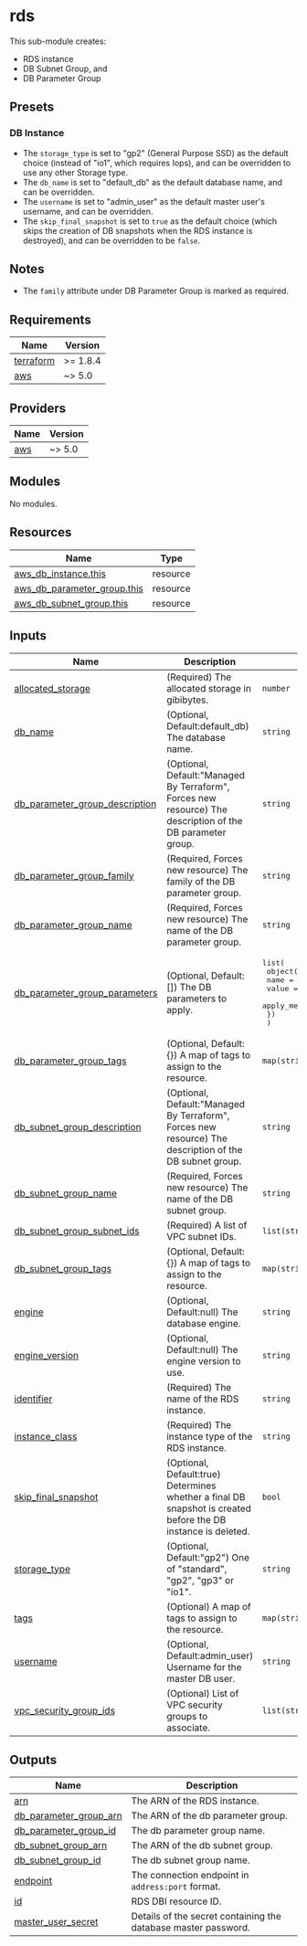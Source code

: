 <!-- BEGIN_TF_DOCS -->
# rds

This sub-module creates:
- RDS instance
- DB Subnet Group, and
- DB Parameter Group

## Presets

### DB Instance

- The `storage_type` is set to "gp2" (General Purpose SSD) as the default choice (instead of "io1", which requires Iops), and can be overridden to use any other Storage type.
- The `db_name` is set to "default\_db" as the default database name, and can be overridden.
- The `username` is set to "admin\_user" as the default master user's username, and can be overridden.
- The `skip_final_snapshot` is set to `true` as the default choice (which skips the creation of DB snapshots when the RDS instance is destroyed), and can be overridden to be `false`.

## Notes

- The `family` attribute under DB Parameter Group is marked as required.

## Requirements

| Name | Version |
|------|---------|
| <a name="requirement_terraform"></a> [terraform](#requirement\_terraform) | >= 1.8.4 |
| <a name="requirement_aws"></a> [aws](#requirement\_aws) | ~> 5.0 |

## Providers

| Name | Version |
|------|---------|
| <a name="provider_aws"></a> [aws](#provider\_aws) | ~> 5.0 |

## Modules

No modules.

## Resources

| Name | Type |
|------|------|
| [aws_db_instance.this](https://registry.terraform.io/providers/hashicorp/aws/latest/docs/resources/db_instance) | resource |
| [aws_db_parameter_group.this](https://registry.terraform.io/providers/hashicorp/aws/latest/docs/resources/db_parameter_group) | resource |
| [aws_db_subnet_group.this](https://registry.terraform.io/providers/hashicorp/aws/latest/docs/resources/db_subnet_group) | resource |

## Inputs

| Name | Description | Type | Default | Required |
|------|-------------|------|---------|:--------:|
| <a name="input_allocated_storage"></a> [allocated\_storage](#input\_allocated\_storage) | (Required) The allocated storage in gibibytes. | `number` | n/a | yes |
| <a name="input_db_name"></a> [db\_name](#input\_db\_name) | (Optional, Default:default\_db) The database name. | `string` | `"default_db"` | no |
| <a name="input_db_parameter_group_description"></a> [db\_parameter\_group\_description](#input\_db\_parameter\_group\_description) | (Optional, Default:"Managed By Terraform", Forces new resource) The description of the DB parameter group. | `string` | `"Managed By Terraform"` | no |
| <a name="input_db_parameter_group_family"></a> [db\_parameter\_group\_family](#input\_db\_parameter\_group\_family) | (Required, Forces new resource) The family of the DB parameter group. | `string` | n/a | yes |
| <a name="input_db_parameter_group_name"></a> [db\_parameter\_group\_name](#input\_db\_parameter\_group\_name) | (Required, Forces new resource) The name of the DB parameter group. | `string` | n/a | yes |
| <a name="input_db_parameter_group_parameters"></a> [db\_parameter\_group\_parameters](#input\_db\_parameter\_group\_parameters) | (Optional, Default:[]) The DB parameters to apply. | <pre>list(<br/>    object({<br/>      name         = string<br/>      value        = string<br/>      apply_method = optional(string)<br/>    })<br/>  )</pre> | `[]` | no |
| <a name="input_db_parameter_group_tags"></a> [db\_parameter\_group\_tags](#input\_db\_parameter\_group\_tags) | (Optional, Default:{}) A map of tags to assign to the resource. | `map(string)` | `{}` | no |
| <a name="input_db_subnet_group_description"></a> [db\_subnet\_group\_description](#input\_db\_subnet\_group\_description) | (Optional, Default:"Managed By Terraform", Forces new resource) The description of the DB subnet group. | `string` | `"Managed By Terraform"` | no |
| <a name="input_db_subnet_group_name"></a> [db\_subnet\_group\_name](#input\_db\_subnet\_group\_name) | (Required, Forces new resource) The name of the DB subnet group. | `string` | n/a | yes |
| <a name="input_db_subnet_group_subnet_ids"></a> [db\_subnet\_group\_subnet\_ids](#input\_db\_subnet\_group\_subnet\_ids) | (Required) A list of VPC subnet IDs. | `list(string)` | n/a | yes |
| <a name="input_db_subnet_group_tags"></a> [db\_subnet\_group\_tags](#input\_db\_subnet\_group\_tags) | (Optional, Default:{}) A map of tags to assign to the resource. | `map(string)` | `{}` | no |
| <a name="input_engine"></a> [engine](#input\_engine) | (Optional, Default:null) The database engine. | `string` | `null` | no |
| <a name="input_engine_version"></a> [engine\_version](#input\_engine\_version) | (Optional, Default:null) The engine version to use. | `string` | `null` | no |
| <a name="input_identifier"></a> [identifier](#input\_identifier) | (Required) The name of the RDS instance. | `string` | n/a | yes |
| <a name="input_instance_class"></a> [instance\_class](#input\_instance\_class) | (Required) The instance type of the RDS instance. | `string` | n/a | yes |
| <a name="input_skip_final_snapshot"></a> [skip\_final\_snapshot](#input\_skip\_final\_snapshot) | (Optional, Default:true) Determines whether a final DB snapshot is created before the DB instance is deleted. | `bool` | `true` | no |
| <a name="input_storage_type"></a> [storage\_type](#input\_storage\_type) | (Optional, Default:"gp2") One of "standard", "gp2", "gp3" or "io1". | `string` | `"gp2"` | no |
| <a name="input_tags"></a> [tags](#input\_tags) | (Optional) A map of tags to assign to the resource. | `map(string)` | `{}` | no |
| <a name="input_username"></a> [username](#input\_username) | (Optional, Default:admin\_user) Username for the master DB user. | `string` | `"admin_user"` | no |
| <a name="input_vpc_security_group_ids"></a> [vpc\_security\_group\_ids](#input\_vpc\_security\_group\_ids) | (Optional) List of VPC security groups to associate. | `list(string)` | `[]` | no |

## Outputs

| Name | Description |
|------|-------------|
| <a name="output_arn"></a> [arn](#output\_arn) | The ARN of the RDS instance. |
| <a name="output_db_parameter_group_arn"></a> [db\_parameter\_group\_arn](#output\_db\_parameter\_group\_arn) | The ARN of the db parameter group. |
| <a name="output_db_parameter_group_id"></a> [db\_parameter\_group\_id](#output\_db\_parameter\_group\_id) | The db parameter group name. |
| <a name="output_db_subnet_group_arn"></a> [db\_subnet\_group\_arn](#output\_db\_subnet\_group\_arn) | The ARN of the db subnet group. |
| <a name="output_db_subnet_group_id"></a> [db\_subnet\_group\_id](#output\_db\_subnet\_group\_id) | The db subnet group name. |
| <a name="output_endpoint"></a> [endpoint](#output\_endpoint) | The connection endpoint in `address:port` format. |
| <a name="output_id"></a> [id](#output\_id) | RDS DBI resource ID. |
| <a name="output_master_user_secret"></a> [master\_user\_secret](#output\_master\_user\_secret) | Details of the secret containing the database master password. |
<!-- END_TF_DOCS -->
